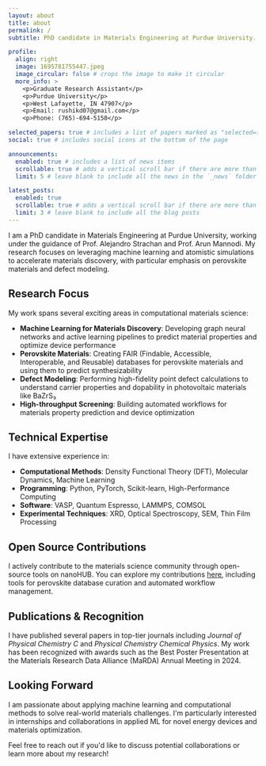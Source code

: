 ```yaml
---
layout: about
title: about
permalink: /
subtitle: PhD candidate in Materials Engineering at Purdue University. Passionate about materials discovery through machine learning and atomistic simulations.

profile:
  align: right
  image: 1695781755447.jpeg
  image_circular: false # crops the image to make it circular
  more_info: >
    <p>Graduate Research Assistant</p>
    <p>Purdue University</p>
    <p>West Lafayette, IN 47907</p>
    <p>Email: rushikd07@gmail.com</p>
    <p>Phone: (765)-694-5158</p>

selected_papers: true # includes a list of papers marked as "selected={true}"
social: true # includes social icons at the bottom of the page

announcements:
  enabled: true # includes a list of news items
  scrollable: true # adds a vertical scroll bar if there are more than 3 news items
  limit: 5 # leave blank to include all the news in the `_news` folder

latest_posts:
  enabled: true
  scrollable: true # adds a vertical scroll bar if there are more than 3 new posts items
  limit: 3 # leave blank to include all the blog posts
---
```


I am a PhD candidate in Materials Engineering at Purdue University, working under the guidance of Prof. Alejandro Strachan and Prof. Arun Mannodi. My research focuses on leveraging machine learning and atomistic simulations to accelerate materials discovery, with particular emphasis on perovskite materials and defect modeling.

## Research Focus

My work spans several exciting areas in computational materials science:

- **Machine Learning for Materials Discovery**: Developing graph neural networks and active learning pipelines to predict material properties and optimize device performance
- **Perovskite Materials**: Creating FAIR (Findable, Accessible, Interoperable, and Reusable) databases for perovskite materials and using them to predict synthesizability
- **Defect Modeling**: Performing high-fidelity point defect calculations to understand carrier properties and dopability in photovoltaic materials like BaZrS₃
- **High-throughput Screening**: Building automated workflows for materials property prediction and device optimization

## Technical Expertise

I have extensive experience in:
- **Computational Methods**: Density Functional Theory (DFT), Molecular Dynamics, Machine Learning
- **Programming**: Python, PyTorch, Scikit-learn, High-Performance Computing
- **Software**: VASP, Quantum Espresso, LAMMPS, COMSOL
- **Experimental Techniques**: XRD, Optical Spectroscopy, SEM, Thin Film Processing

## Open Source Contributions

I actively contribute to the materials science community through open-source tools on nanoHUB. You can explore my contributions [here](https://nanohub.org/members/410425/contributions), including tools for perovskite database curation and automated workflow management.

## Publications & Recognition

I have published several papers in top-tier journals including *Journal of Physical Chemistry C* and *Physical Chemistry Chemical Physics*. My work has been recognized with awards such as the Best Poster Presentation at the Materials Research Data Alliance (MaRDA) Annual Meeting in 2024.

## Looking Forward

I am passionate about applying machine learning and computational methods to solve real-world materials challenges. I'm particularly interested in internships and collaborations in applied ML for novel energy devices and materials optimization.

Feel free to reach out if you'd like to discuss potential collaborations or learn more about my research!